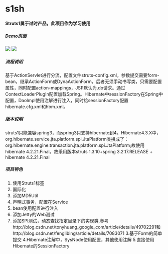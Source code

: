 # s1sh

**Struts1属于过时产品，此项目作为学习使用**


##### Demo页面

<img src="https://github.com/yongzhian/s1sh/blob/master/doc/login.png"/>

<img src="https://github.com/yongzhian/s1sh/blob/master/doc/index.png"/>

##### 流程说明

基于ActionServlet进行分流，配置文件struts-config.xml，参数提交需要form-bean，继承ActionForm或DynaActionForm，后者无须手动书写类，只需要配置属性，同时配置action-mappings，JSP默认为.do请求。通过ContextLoaderPlugIn配置加载Spring。Hibernate中sessionFactory在Spring中配置，DaoImpl使用注解进行注入，同时给sessionFactory配置hibernate.cfg.xml和hbm.xml。

##### 版本说明

struts1只能兼容spring3，而spring3只支持hibernate到4。Hibernate4.3.X中，org.hibernate.service.jta.platform.spi.JtaPlatform类换成了： org.hibernate.engine.transaction.jta.platform.spi.JtaPlatform;故使用hibernate 4.2.21.Final。故采用版本struts 1.3.10+spring 3.2.17.RELEASE + hibernate 4.2.21.Final

##### 项目特色
1. 使用Struts1标签
1. 国际化
1. 添加MD5Util
1. 声明式事务，配置在Service
1. bean使用配置进行注入
1. 添加Jetty的Web测试
2. 添加SPI测试，动态查找指定目录下的实现类,参考http://blog.csdn.net/tonyhuang_google_com/article/details/49702291和http://blog.csdn.net/fenglibing/article/details/7083071
3.基于Form的简单提交
4.Hibernate注解中，SysNode使用配置，其他使用注解
5.直接使用Hibernate的SessionFactory